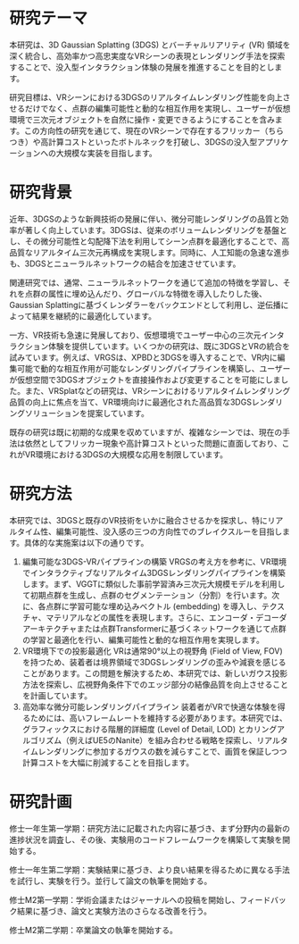 # 研究テーマ

本研究は、3D Gaussian Splatting (3DGS) とバーチャルリアリティ (VR) 領域を深く統合し、高効率かつ高忠実度なVRシーンの表現とレンダリング手法を探索することで、没入型インタラクション体験の発展を推進することを目的とします。

研究目標は、VRシーンにおける3DGSのリアルタイムレンダリング性能を向上させるだけでなく、点群の編集可能性と動的な相互作用を実現し、ユーザーが仮想環境で三次元オブジェクトを自然に操作・変更できるようにすることを含みます。この方向性の研究を通じて、現在のVRシーンで存在するフリッカー（ちらつき）や高計算コストといったボトルネックを打破し、3DGSの没入型アプリケーションへの大規模な実装を目指します。

# 研究背景

近年、3DGSのような新興技術の発展に伴い、微分可能レンダリングの品質と効率が著しく向上しています。3DGSは、従来のボリュームレンダリングを基盤とし、その微分可能性と勾配降下法を利用してシーン点群を最適化することで、高品質なリアルタイム三次元再構成を実現します。同時に、人工知能の急速な進歩も、3DGSとニューラルネットワークの結合を加速させています。

関連研究では、通常、ニューラルネットワークを通じて追加の特徴を学習し、それを点群の属性に埋め込んだり、グローバルな特徴を導入したりした後、Gaussian Splattingに基づくレンダラーをバックエンドとして利用し、逆伝播によって結果を継続的に最適化しています。

一方、VR技術も急速に発展しており、仮想環境でユーザー中心の三次元インタラクション体験を提供しています。いくつかの研究は、既に3DGSとVRの統合を試みています。例えば、VRGSは、XPBDと3DGSを導入することで、VR内に編集可能で動的な相互作用が可能なレンダリングパイプラインを構築し、ユーザーが仮想空間で3DGSオブジェクトを直接操作および変更することを可能にしました。また、VRSplatなどの研究は、VRシーンにおけるリアルタイムレンダリング品質の向上に焦点を当て、VR環境向けに最適化された高品質な3DGSレンダリングソリューションを提案しています。

既存の研究は既に初期的な成果を収めていますが、複雑なシーンでは、現在の手法は依然としてフリッカー現象や高計算コストといった問題に直面しており、これがVR環境における3DGSの大規模な応用を制限しています。

# 研究方法

本研究では、3DGSと既存のVR技術をいかに融合させるかを探求し、特にリアルタイム性、編集可能性、没入感の三つの方向性でのブレイクスルーを目指します。具体的な実施案は以下の通りです。

1. 編集可能な3DGS-VRパイプラインの構築
   VRGSの考え方を参考に、VR環境でインタラクティブなリアルタイム3DGSレンダリングパイプラインを構築します。まず、VGGTに類似した事前学習済み三次元大規模モデルを利用して初期点群を生成し、点群のセグメンテーション（分割）を行います。次に、各点群に学習可能な埋め込みベクトル (embedding) を導入し、テクスチャ、マテリアルなどの属性を表現します。さらに、エンコーダ・デコーダアーキテクチャまたは点群Transformerに基づくネットワークを通じて点群の学習と最適化を行い、編集可能性と動的な相互作用を実現します。
2. VR環境下での投影最適化
   VRは通常90°以上の視野角 (Field of View, FOV) を持つため、装着者は境界領域で3DGSレンダリングの歪みや減衰を感じることがあります。この問題を解決するため、本研究では、新しいガウス投影方法を探索し、広視野角条件下でのエッジ部分の結像品質を向上させることを計画しています。
3. 高効率な微分可能レンダリングパイプライン
   装着者がVRで快適な体験を得るためには、高いフレームレートを維持する必要があります。本研究では、グラフィックスにおける階層的詳細度 (Level of Detail, LOD) とカリングアルゴリズム（例えばUE5のNanite）を組み合わせる戦略を探索し、リアルタイムレンダリングに参加するガウスの数を減らすことで、画質を保証しつつ計算コストを大幅に削減することを目指します。

# 研究計画

修士一年生第一学期：研究方法に記載された内容に基づき、まず分野内の最新の進捗状況を調査し、その後、実験用のコードフレームワークを構築して実験を開始する。

修士一年生第二学期：実験結果に基づき、より良い結果を得るために異なる手法を試行し、実験を行う。並行して論文の執筆を開始する。

修士M2第一学期：学術会議またはジャーナルへの投稿を開始し、フィードバック結果に基づき、論文と実験方法のさらなる改善を行う。

修士M2第二学期：卒業論文の執筆を開始する。
